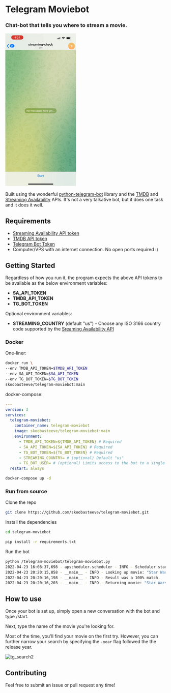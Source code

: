 # Telegram Moviebot
### Chat-bot that tells you where to stream a movie.

![tg_search1](images/tg_search1.gif)

Built using the wonderful [python-telegram-bot](https://github.com/python-telegram-bot/python-telegram-bot) library and the [TMDB](https://developers.themoviedb.org/3/getting-started/introduction) and [Streaming Availability](https://rapidapi.com/movie-of-the-night-movie-of-the-night-default/api/streaming-availability/details) APIs. It's not a very talkative bot, but it does one task and it does it well.

## Requirements
- [Streaming Availability API token](https://rapidapi.com/movie-of-the-night-movie-of-the-night-default/api/streaming-availability)
- [TMDB API token](https://developers.themoviedb.org/3/getting-started/introduction)
- [Telegram Bot Token](https://core.telegram.org/bots)
- Computer/VPS with an internet connection. No open ports required :)
  
## Getting Started

Regardless of how you run it, the program expects the above API tokens to be available as the below environment variables:  
- **SA_API_TOKEN**
- **TMDB_API_TOKEN**
- **TG_BOT_TOKEN**

Optional environment variables:
- **STREAMING_COUNTRY** (default "us") - Choose any ISO 3166 country code supported by the [Sreaming Availability API](https://rapidapi.com/movie-of-the-night-movie-of-the-night-default/api/streaming-availability/)

### Docker
One-liner:  
``` sh
docker run \ 
--env TMDB_API_TOKEN=$TMDB_API_TOKEN
--env SA_API_TOKEN=$SA_API_TOKEN
--env TG_BOT_TOKEN=$TG_BOT_TOKEN
skoobasteeve/telegram-moviebot:main
```
docker-compose:
``` yaml
---
version: 3
services:
  telegram-moviebot:
    container_name: telegram-moviebot
    image: skoobasteeve/telegram-moviebot:main
    environment:
      - TMDB_API_TOKEN=${TMDB_API_TOKEN} # Required
      - SA_API_TOKEN=${SA_API_TOKEN} # Required
      - TG_BOT_TOKEN=${TG_BOT_TOKEN} # Required
      - STREAMING_COUNTRY= # (optional) Default "us"
      - TG_BOT_USER= # (optional) Limits access to the bot to a single Telegram user
  restart: always
```
``` sh
docker-compose up -d
```

### Run from source
Clone the repo
``` sh
git clone https://github.com/skoobasteeve/telegram-moviebot.git
```
Install the dependencies
``` sh
cd telegram-moviebot
```
``` sh
pip install -r requirements.txt
```
Run the bot
```sh
python /telegram-moviebot/telegram-moviebot.py
2022-04-23 16:08:37,698 - apscheduler.scheduler - INFO - Scheduler started
2022-04-23 20:20:15,858 - __main__ - INFO - Looking up movie: "Star Wars"
2022-04-23 20:20:16,198 - __main__ - INFO - Result was a 100% match.
2022-04-23 20:20:16,203 - __main__ - INFO - Returning movie: "Star Wars: (1977)"
```

## How to use
Once your bot is set up, simply open a new conversation with the bot and type /start.  

Next, type the name of the movie you're looking for.  

Most of the time, you'll find your movie on the first try. However, you can further narrow your search by specifying the `-year` flag followed the the release year.  

![tg_search2](images/tg_search2.gif)

## Contributing
Feel free to submit an issue or pull request any time!
